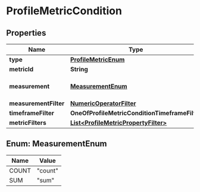 # ProfileMetricCondition

## Properties
Name | Type | Description | Notes
------------ | ------------- | ------------- | -------------
**type** | [**ProfileMetricEnum**](ProfileMetricEnum.md) |  | 
**metricId** | **String** |  | 
**measurement** | [**MeasurementEnum**](#MeasurementEnum) | Measurements for profile metrics. | 
**measurementFilter** | [**NumericOperatorFilter**](NumericOperatorFilter.md) |  | 
**timeframeFilter** | **OneOfProfileMetricConditionTimeframeFilter** |  | 
**metricFilters** | [**List&lt;ProfileMetricPropertyFilter&gt;**](ProfileMetricPropertyFilter.md) |  |  [optional]

<a name="MeasurementEnum"></a>
## Enum: MeasurementEnum
Name | Value
---- | -----
COUNT | &quot;count&quot;
SUM | &quot;sum&quot;
